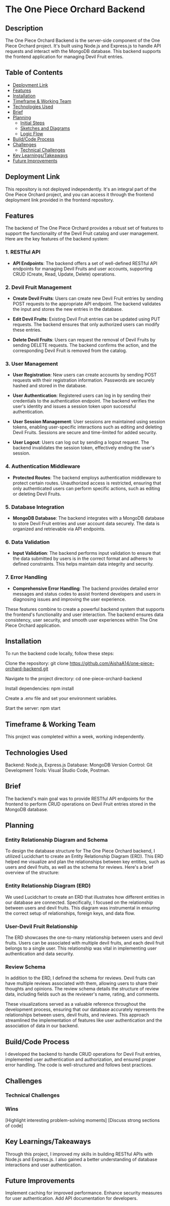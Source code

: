 # The One Piece Orchard Backend

## Description

The One Piece Orchard Backend is the server-side component of the One Piece Orchard project. It's built using Node.js and Express.js to handle API requests and interact with the MongoDB database. This backend supports the frontend application for managing Devil Fruit entries.

## Table of Contents

- [Deployment Link](#deployment-link)
- [Features](#features)
- [Installation](#installation)
- [Timeframe & Working Team](#timeframe--working-team)
- [Technologies Used](#technologies-used)
- [Brief](#brief)
- [Planning](#planning)
  - [Initial Steps](#initial-steps)
  - [Sketches and Diagrams](#sketches-and-diagrams)
  - [Logic Flow](#logic-flow)
- [Build/Code Process](#buildcode-process)
- [Challenges](#challenges)
  - [Technical Challenges](#technical-challenges)
- [Key Learnings/Takeaways](#key-learningstakeaways)
- [Future Improvements](#future-improvements)

## Deployment Link

This repository is not deployed independently. It's an integral part of the One Piece Orchard project, and you can access it through the frontend deployment link provided in the frontend repository.

## Features

The backend of The One Piece Orchard provides a robust set of features to support the functionality of the Devil Fruit catalog and user management. Here are the key features of the backend system:

### 1. RESTful API

- **API Endpoints**: The backend offers a set of well-defined RESTful API endpoints for managing Devil Fruits and user accounts, supporting CRUD (Create, Read, Update, Delete) operations.

### 2. Devil Fruit Management

- **Create Devil Fruits**: Users can create new Devil Fruit entries by sending POST requests to the appropriate API endpoint. The backend validates the input and stores the new entries in the database.

- **Edit Devil Fruits**: Existing Devil Fruit entries can be updated using PUT requests. The backend ensures that only authorized users can modify these entries.

- **Delete Devil Fruits**: Users can request the removal of Devil Fruits by sending DELETE requests. The backend confirms the action, and the corresponding Devil Fruit is removed from the catalog.

### 3. User Management

- **User Registration**: New users can create accounts by sending POST requests with their registration information. Passwords are securely hashed and stored in the database.

- **User Authentication**: Registered users can log in by sending their credentials to the authentication endpoint. The backend verifies the user's identity and issues a session token upon successful authentication.

- **User Session Management**: User sessions are maintained using session tokens, enabling user-specific interactions such as editing and deleting Devil Fruits. Sessions are secure and time-limited for added security.

- **User Logout**: Users can log out by sending a logout request. The backend invalidates the session token, effectively ending the user's session.

### 4. Authentication Middleware

- **Protected Routes**: The backend employs authentication middleware to protect certain routes. Unauthorized access is restricted, ensuring that only authenticated users can perform specific actions, such as editing or deleting Devil Fruits.

### 5. Database Integration

- **MongoDB Database**: The backend integrates with a MongoDB database to store Devil Fruit entries and user account data securely. The data is organized and retrievable via API endpoints.

### 6. Data Validation

- **Input Validation**: The backend performs input validation to ensure that the data submitted by users is in the correct format and adheres to defined constraints. This helps maintain data integrity and security.

### 7. Error Handling

- **Comprehensive Error Handling**: The backend provides detailed error messages and status codes to assist frontend developers and users in diagnosing issues and improving the user experience.

These features combine to create a powerful backend system that supports the frontend's functionality and user interaction. The backend ensures data consistency, user security, and smooth user experiences within The One Piece Orchard application.


## Installation

To run the backend code locally, follow these steps:

Clone the repository: git clone https://github.com/AishaA14/one-piece-orchard-backend.git

Navigate to the project directory: cd one-piece-orchard-backend

Install dependencies: npm install

Create a .env file and set your environment variables.

Start the server: npm start

## Timeframe & Working Team

This project was completed within a week, working independently. 

## Technologies Used

Backend: Node.js, Express.js
Database: MongoDB
Version Control: Git
Development Tools: Visual Studio Code, Postman.

## Brief

The backend's main goal was to provide RESTful API endpoints for the frontend to perform CRUD operations on Devil Fruit entries stored in the MongoDB database.

## Planning

### Entity Relationship Diagram and Schema

To design the database structure for The One Piece Orchard backend, I utilized Lucidchart to create an Entity Relationship Diagram (ERD). This ERD helped me visualize and plan the relationships between key entities, such as users and devil fruits, as well as the schema for reviews. Here's a brief overview of the structure:

### Entity Relationship Diagram (ERD)

We used Lucidchart to create an ERD that illustrates how different entities in our database are connected. Specifically, I focused on the relationship between users and devil fruits. This diagram was instrumental in ensuring the correct setup of relationships, foreign keys, and data flow.

### User-Devil Fruit Relationship

The ERD showcases the one-to-many relationship between users and devil fruits. Users can be associated with multiple devil fruits, and each devil fruit belongs to a single user. This relationship was vital in implementing user authentication and data security.

### Review Schema

In addition to the ERD, I defined the schema for reviews. Devil fruits can have multiple reviews associated with them, allowing users to share their thoughts and opinions. The review schema details the structure of review data, including fields such as the reviewer's name, rating, and comments.

These visualizations served as a valuable reference throughout the development process, ensuring that our database accurately represents the relationships between users, devil fruits, and reviews. This approach streamlined the implementation of features like user authentication and the association of data in our backend.

## Build/Code Process

I developed the backend to handle CRUD operations for Devil Fruit entries, implemented user authentication and authorization, and ensured proper error handling. The code is well-structured and follows best practices.

## Challenges

### Technical Challenges

### Wins

[Highlight interesting problem-solving moments]
[Discuss strong sections of code]

## Key Learnings/Takeaways

Through this project, I improved my skills in building RESTful APIs with Node.js and Express.js. I also gained a better understanding of database interactions and user authentication.

## Future Improvements

Implement caching for improved performance.
Enhance security measures for user authentication.
Add API documentation for developers.









